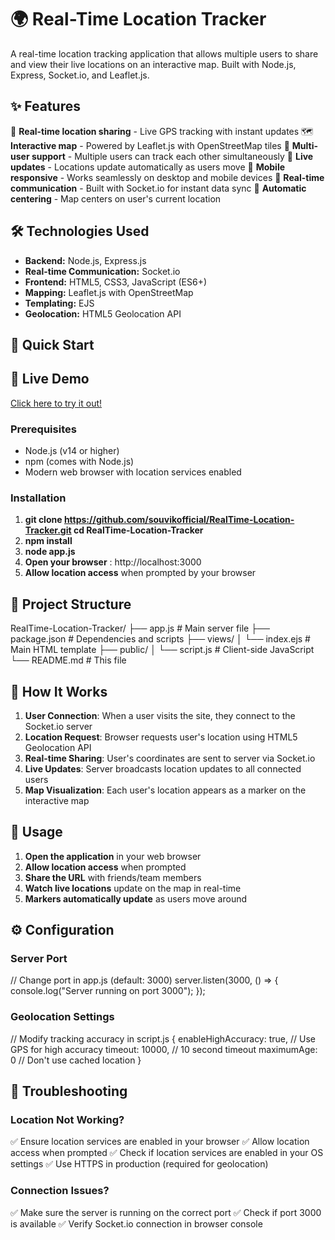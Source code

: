 # 🌍 Real-Time Location Tracker

A real-time location tracking application that allows multiple users to share and view their live locations on an interactive map. Built with Node.js, Express, Socket.io, and Leaflet.js.

## ✨ Features

📍 **Real-time location sharing** - Live GPS tracking with instant updates
🗺️ **Interactive map** - Powered by Leaflet.js with OpenStreetMap tiles
👥 **Multi-user support** - Multiple users can track each other simultaneously
🔄 **Live updates** - Locations update automatically as users move
📱 **Mobile responsive** - Works seamlessly on desktop and mobile devices
🚀 **Real-time communication** - Built with Socket.io for instant data sync
🎯 **Automatic centering** - Map centers on user's current location

## 🛠️ Technologies Used

- **Backend:** Node.js, Express.js
- **Real-time Communication:** Socket.io
- **Frontend:** HTML5, CSS3, JavaScript (ES6+)
- **Mapping:** Leaflet.js with OpenStreetMap
- **Templating:** EJS
- **Geolocation:** HTML5 Geolocation API

## 🚀 Quick Start

## 🚀 Live Demo

[Click here to try it out!](https://realtime-location-tracker-qcds.onrender.com)


### Prerequisites

- Node.js (v14 or higher)
- npm (comes with Node.js)
- Modern web browser with location services enabled

### Installation

1. **git clone https://github.com/souvikofficial/RealTime-Location-Tracker.git
   cd RealTime-Location-Tracker**
2. **npm install**
3. **node app.js**
4. **Open your browser** : http://localhost:3000
5. **Allow location access** when prompted by your browser


## 📁 Project Structure

RealTime-Location-Tracker/
├── app.js # Main server file
├── package.json # Dependencies and scripts
├── views/
│ └── index.ejs # Main HTML template
├── public/
│ └── script.js # Client-side JavaScript
└── README.md # This file


## 🎯 How It Works

1. **User Connection**: When a user visits the site, they connect to the Socket.io server
2. **Location Request**: Browser requests user's location using HTML5 Geolocation API
3. **Real-time Sharing**: User's coordinates are sent to server via Socket.io
4. **Live Updates**: Server broadcasts location updates to all connected users
5. **Map Visualization**: Each user's location appears as a marker on the interactive map

## 📱 Usage

1. **Open the application** in your web browser
2. **Allow location access** when prompted
3. **Share the URL** with friends/team members
4. **Watch live locations** update on the map in real-time
5. **Markers automatically update** as users move around

## ⚙️ Configuration

### Server Port
// Change port in app.js (default: 3000)
server.listen(3000, () => {
console.log("Server running on port 3000");
});

### Geolocation Settings
// Modify tracking accuracy in script.js
{
enableHighAccuracy: true, // Use GPS for high accuracy
timeout: 10000, // 10 second timeout
maximumAge: 0 // Don't use cached location
}

## 🔧 Troubleshooting

### Location Not Working?
✅ Ensure location services are enabled in your browser
✅ Allow location access when prompted
✅ Check if location services are enabled in your OS settings
✅ Use HTTPS in production (required for geolocation)

### Connection Issues?
✅ Make sure the server is running on the correct port
✅ Check if port 3000 is available
✅ Verify Socket.io connection in browser console
